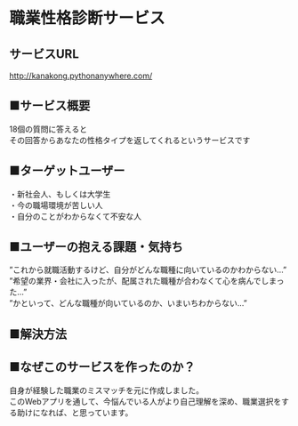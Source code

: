 # 職業性格診断サービス

## サービスURL
http://kanakong.pythonanywhere.com/

## ■サービス概要
18個の質問に答えると<br>
その回答からあなたの性格タイプを返してくれるというサービスです

## ■ターゲットユーザー
・新社会人、もしくは大学生<br>
・今の職場環境が苦しい人<br>
・自分のことがわからなくて不安な人<br>

## ■ユーザーの抱える課題・気持ち
”これから就職活動するけど、自分がどんな職種に向いているのかわからない…”<br>
”希望の業界・会社に入ったが、配属された職種が合わなくて心を病んでしまった…”<br>
”かといって、どんな職種が向いているのか、いまいちわからない…”<br>

## ■解決方法



## ■なぜこのサービスを作ったのか？
自身が経験した職業のミスマッチを元に作成しました。<br>
このWebアプリを通して、今悩んでいる人がより自己理解を深め、職業選択をする助けになれば、と思っています。
